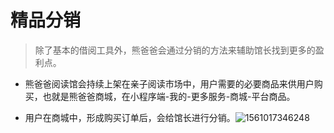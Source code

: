 # **精品分销**

> 除了基本的借阅工具外，熊爸爸会通过分销的方法来辅助馆长找到更多的盈利点。

- 熊爸爸阅读馆会持续上架在亲子阅读市场中，用户需要的必要商品来供用户购买，也就是熊爸爸商城，在小程序端-我的-更多服务-商城-平台商品。


- 用户在商城中，形成购买订单后，会给馆长进行分销。![1561017346248](E:\熊爸爸\熊爸\教程\help-document\docs\_media\1561017346248.png)
